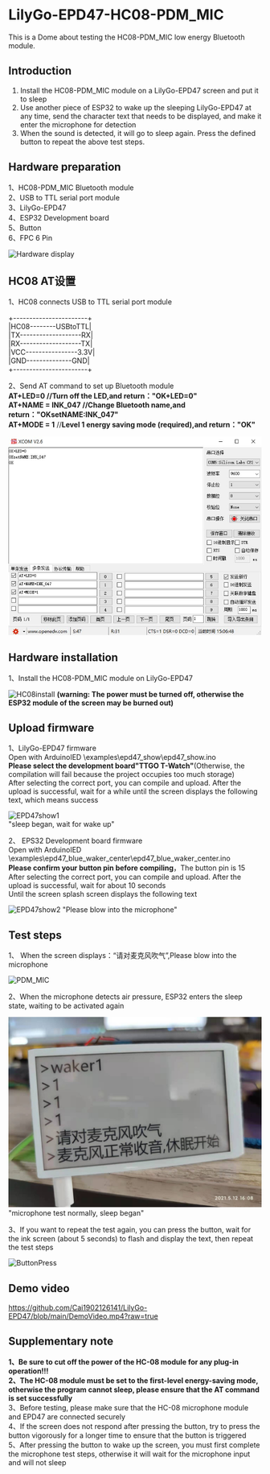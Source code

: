 # LilyGo-EPD47-HC08-PDM_MIC
This is a Dome about testing the HC08-PDM_MIC low energy Bluetooth module.  

## Introduction
1. Install the HC08-PDM_MIC module on a LilyGo-EPD47 screen and put it to sleep  
2. Use another piece of ESP32 to wake up the sleeping LilyGo-EPD47 at any time, send the character text that needs to be displayed, and make it enter the microphone for detection  
3. When the sound is detected, it will go to sleep again. Press the defined button to repeat the above test steps.  
  
## Hardware preparation
1、HC08-PDM_MIC Bluetooth module  
2、USB to TTL serial port module  
3、LilyGo-EPD47  
4、ESP32 Development board  
5、Button  
6、FPC 6 Pin  
  
![Hardware display](/images/1.jpg)  
  
  
## HC08 AT设置
1、HC08 connects USB to TTL serial port module  
  
+-----------------------+   
|HC08--------USBtoTTL|  
|TX-------------------RX|  
|RX-------------------TX|  
|VCC----------------3.3V|  
|GND--------------GND|  
+-----------------------+  
  
2、Send AT command to set up Bluetooth module  
**AT+LED=0           //Turn off the LED,and return："OK+LED=0"**  
**AT+NAME = INK_047  //Change Bluetooth name,and return："OKsetNAME:INK_047"**  
**AT+MODE = 1**        //**Level 1 energy saving mode (required),and return："OK"**  
  
![HC08-ATset](/images/ATset.jpg)  
  
  
## Hardware installation
1、Install the HC08-PDM_MIC module on LilyGo-EPD47  

![HC08install](/images/2.jpg)
**(warning: The power must be turned off, otherwise the ESP32 module of the screen may be burned out)**  
  
  
## Upload firmware
1、LilyGo-EPD47 firmware  
Open with ArduinoIED \examples\epd47_show\epd47_show.ino  
**Please select the development board"TTGO T-Watch"**(Otherwise, the compilation will fail because the project occupies too much storage)  
After selecting the correct port, you can compile and upload. After the upload is successful, wait for a while until the screen displays the following text, which means success  
  
![EPD47show1](/images/4.jpg)  
"sleep began, wait for wake up"  
  
  
2、 EPS32 Development board firmware  
Open with ArduinoIED  \examples\epd47_blue_waker_center\epd47_blue_waker_center.ino  
**Please confirm your button pin before compiling**，The button pin is 15
After selecting the correct port, you can compile and upload. After the upload is successful, wait for about 10 seconds  
Until the screen splash screen displays the following text  
  
![EPD47show2](/images/5.jpg) 
"Please blow into the microphone"  
  
  
## Test steps
1、 When the screen displays：“请对麦克风吹气”,Please blow into the microphone
  
![PDM_MIC](/images/6.jpg) 
  
  
2、When the microphone detects air pressure, ESP32 enters the sleep state, waiting to be activated again  
  
![EPD47show3](/images/7.jpg) 
"microphone test normally, sleep began"  
  
  
3、If you want to repeat the test again, you can press the button, wait for the ink screen (about 5 seconds) to flash and display the text, then repeat the test steps  
  
![ButtonPress](/images/8.jpg) 
  

## Demo video
https://github.com/Cai1902126141/LilyGo-EPD47/blob/main/DemoVideo.mp4?raw=true  
  
## Supplementary note
**1、Be sure to cut off the power of the HC-08 module for any plug-in operation!!!**  
**2、The HC-08 module must be set to the first-level energy-saving mode, otherwise the program cannot sleep, please ensure that the AT command is set successfully**  
3、Before testing, please make sure that the HC-08 microphone module and EPD47 are connected securely  
4、If the screen does not respond after pressing the button, try to press the button vigorously for a longer time to ensure that the button is triggered  
5、After pressing the button to wake up the screen, you must first complete the microphone test steps, otherwise it will wait for the microphone input and will not sleep  
  

